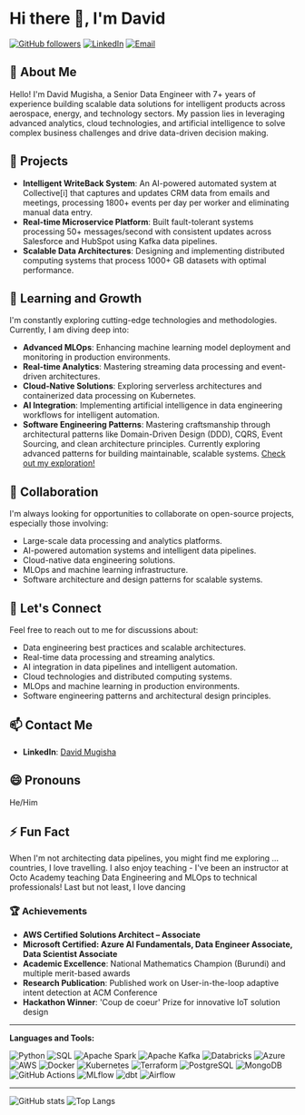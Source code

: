 # Hi there 👋, I'm David

[![GitHub followers](https://img.shields.io/github/followers/jhumigas?label=Follow&style=social)](https://github.com/jhumigas)
[![LinkedIn](https://img.shields.io/badge/LinkedIn-blue?logo=linkedin&style=flat-square)](https://linkedin.com/in/davidmugisha)
[![Email](https://img.shields.io/badge/Email-D14836?logo=gmail&style=flat-square)](mailto:mugi.dasha@gmail.com)

## 🚀 About Me

Hello! I'm David Mugisha, a Senior Data Engineer with 7+ years of experience building scalable data solutions for intelligent products across aerospace, energy, and technology sectors. My passion lies in leveraging advanced analytics, cloud technologies, and artificial intelligence to solve complex business challenges and drive data-driven decision making.

## 🔭 Projects

- **Intelligent WriteBack System**: An AI-powered automated system at Collective[i] that captures and updates CRM data from emails and meetings, processing 1800+ events per day per worker and eliminating manual data entry.
- **Real-time Microservice Platform**: Built fault-tolerant systems processing 50+ messages/second with consistent updates across Salesforce and HubSpot using Kafka data pipelines.
- **Scalable Data Architectures**: Designing and implementing distributed computing systems that process 1000+ GB datasets with optimal performance.

## 🌱 Learning and Growth

I'm constantly exploring cutting-edge technologies and methodologies. Currently, I am diving deep into:

- **Advanced MLOps**: Enhancing machine learning model deployment and monitoring in production environments.
- **Real-time Analytics**: Mastering streaming data processing and event-driven architectures.
- **Cloud-Native Solutions**: Exploring serverless architectures and containerized data processing on Kubernetes.
- **AI Integration**: Implementing artificial intelligence in data engineering workflows for intelligent automation.
- **Software Engineering Patterns**: Mastering craftsmanship through architectural patterns like Domain-Driven Design (DDD), CQRS, Event Sourcing, and clean architecture principles. Currently exploring advanced patterns for building maintainable, scalable systems. [Check out my exploration!](https://github.com/jhumigas/cosmic-python-project)

## 🤝 Collaboration

I'm always looking for opportunities to collaborate on open-source projects, especially those involving:

- Large-scale data processing and analytics platforms.
- AI-powered automation systems and intelligent data pipelines.
- Cloud-native data engineering solutions.
- MLOps and machine learning infrastructure.
- Software architecture and design patterns for scalable systems.

## 💬 Let's Connect

Feel free to reach out to me for discussions about:

- Data engineering best practices and scalable architectures.
- Real-time data processing and streaming analytics.
- AI integration in data pipelines and intelligent automation.
- Cloud technologies and distributed computing systems.
- MLOps and machine learning in production environments.
- Software engineering patterns and architectural design principles.

## 📫 Contact Me

- **LinkedIn**: [David Mugisha](https://linkedin.com/in/davidmugisha)

## 😄 Pronouns

He/Him

## ⚡ Fun Fact

When I'm not architecting data pipelines, you might find me exploring ... countries, I love travelling. I also enjoy teaching - I've been an instructor at Octo Academy teaching Data Engineering and MLOps to technical professionals! Last but not least, I love dancing

### 🏆 Achievements

- **AWS Certified Solutions Architect – Associate**
- **Microsoft Certified: Azure AI Fundamentals, Data Engineer Associate, Data Scientist Associate**
- **Academic Excellence**: National Mathematics Champion (Burundi) and multiple merit-based awards
- **Research Publication**: Published work on User-in-the-loop adaptive intent detection at ACM Conference
- **Hackathon Winner**: 'Coup de coeur' Prize for innovative IoT solution design

---

**Languages and Tools:**

![Python](https://img.shields.io/badge/Python-3776AB?style=flat-square&logo=python&logoColor=white)
![SQL](https://img.shields.io/badge/SQL-336791?style=flat-square&logo=postgresql&logoColor=white)
![Apache Spark](https://img.shields.io/badge/Apache%20Spark-E25A1C?style=flat-square&logo=apachespark&logoColor=white)
![Apache Kafka](https://img.shields.io/badge/Apache%20Kafka-231F20?style=flat-square&logo=apachekafka&logoColor=white)
![Databricks](https://img.shields.io/badge/Databricks-FF3621?style=flat-square&logo=databricks&logoColor=white)
![Azure](https://img.shields.io/badge/Microsoft%20Azure-0089D6?style=flat-square&logo=microsoftazure&logoColor=white)
![AWS](https://img.shields.io/badge/Amazon%20AWS-232F3E?style=flat-square&logo=amazonaws&logoColor=white)
![Docker](https://img.shields.io/badge/Docker-2496ED?style=flat-square&logo=docker&logoColor=white)
![Kubernetes](https://img.shields.io/badge/Kubernetes-326CE5?style=flat-square&logo=kubernetes&logoColor=white)
![Terraform](https://img.shields.io/badge/Terraform-623CE4?style=flat-square&logo=terraform&logoColor=white)
![PostgreSQL](https://img.shields.io/badge/PostgreSQL-336791?style=flat-square&logo=postgresql&logoColor=white)
![MongoDB](https://img.shields.io/badge/MongoDB-47A248?style=flat-square&logo=mongodb&logoColor=white)
![GitHub Actions](https://img.shields.io/badge/GitHub%20Actions-2088FF?style=flat-square&logo=githubactions&logoColor=white)
![MLflow](https://img.shields.io/badge/MLflow-0194E2?style=flat-square&logo=mlflow&logoColor=white)
![dbt](https://img.shields.io/badge/dbt-FF694B?style=flat-square&logo=dbt&logoColor=white)
![Airflow](https://img.shields.io/badge/Apache%20Airflow-017CEE?style=flat-square&logo=apacheairflow&logoColor=white)

---

![GitHub stats](https://github-readme-stats.vercel.app/api?username=jhumigas&show_icons=true&theme=radical)
![Top Langs](https://github-readme-stats.vercel.app/api/top-langs/?username=jhumigas&layout=compact&theme=radical)